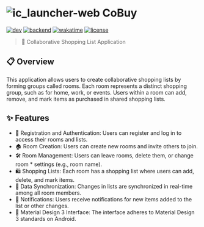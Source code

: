 
# ![ic_launcher-web](https://github.com/OverLeo007/CoBuy_client/assets/57536503/b8eabc27-4955-464c-b90a-5ceda3ad932e) CoBuy 
[![dev](https://img.shields.io/badge/dev-overLeo-yellow)](https://github.com/OverLeo007)
[![backend](https://img.shields.io/badge/backend_repo-gray?logo=laravel)](https://github.com/waffflezz/CoBuy_server)
[![wakatime](https://wakatime.com/badge/github/OverLeo007/CoBuy_client.svg)](https://wakatime.com/badge/github/OverLeo007/CoBuy_client)
[![license](https://img.shields.io/badge/license-MIT-green?link=https%3A%2F%2Fgithub.com%2FOverLeo007%2FCoBuy_client%2Fblob%2Fmaster%2FLICENSE.txt)](https://github.com/OverLeo007/CoBuy_client/blob/master/LICENSE.txt)
> 🛒 Collaborative Shopping List Application
## 📋 Overview
This application allows users to create collaborative shopping lists by forming groups called rooms. Each room represents a distinct shopping group, such as for home, work, or events. Users within a room can add, remove, and mark items as purchased in shared shopping lists.
## ✨ Features
  
 * 🔐 Registration and Authentication: Users can register and log in to access their rooms and lists.
 * 🏠 Room Creation: Users can create new rooms and invite others to join.
 * 🛠️ Room Management: Users can leave rooms, delete them, or change room  * settings (e.g., room name).
 * 🛍️ Shopping Lists: Each room has a shopping list where users can add, delete, and mark items.
 * 🔄 Data Synchronization: Changes in lists are synchronized in real-time among all room members.
 * 🔔 Notifications: Users receive notifications for new items added to the list or other changes.
 * 🎨 Material Design 3 Interface: The interface adheres to Material Design 3 standards on Android.
